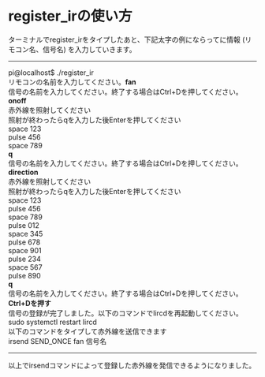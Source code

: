 # register\_irの使い方

ターミナルでregister\_irをタイプしたあと、下記太字の例にならってに情報 (リモコン名、信号名) を入力していきます。

-----

pi@localhost$ ./register\_ir  
リモコンの名前を入力してください。**fan**  
信号の名前を入力してください。終了する場合はCtrl+Dを押してください。**onoff**  
赤外線を照射してください  
照射が終わったらqを入力した後Enterを押してください  
space 123  
pulse 456  
space 789  
**q**  
信号の名前を入力してください。終了する場合はCtrl+Dを押してください。**direction**  
赤外線を照射してください  
照射が終わったらqを入力した後Enterを押してください  
space 123  
pulse 456  
space 789  
pulse 012  
space 345  
pulse 678  
space 901  
pulse 234  
space 567  
pulse 890  
**q**  
信号の名前を入力してください。終了する場合はCtrl+Dを押してください。**Ctrl+Dを押す**  
信号の登録が完了しました。以下のコマンドでlircdを再起動してください。  
sudo systemctl restart lircd  
以下のコマンドをタイプして赤外線を送信できます  
irsend SEND\_ONCE fan 信号名  

-----

以上でirsendコマンドによって登録した赤外線を発信できるようになりました。
